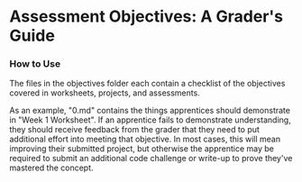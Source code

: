 # Assessment Objectives: A Grader's Guide

### How to Use
The files in the objectives folder each contain a checklist of the objectives covered in worksheets, projects, and assessments.

As an example, "0.md" contains the things apprentices should demonstrate in "Week 1 Worksheet". If an apprentice fails to demonstrate understanding, they should receive feedback from the grader that they need to put additional effort into meeting that objective. In most cases, this will mean improving their submitted project, but otherwise the apprentice may be required to submit an additional code challenge or write-up to prove they've mastered the concept.